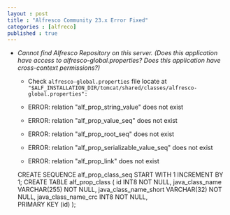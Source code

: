 ```yaml
---
layout : post
title : "Alfresco Community 23.x Error Fixed"
categories : [alfreco]
published : true
---
```

* *Cannot find Alfresco Repository on this server. (Does this application have access to alfresco-global.properties? Does this application have cross-context permissions?)*

   * Check `alfresco-global.properties` file locate at `"$ALF_INSTALLATION_DIR/tomcat/shared/classes/alfresco-global.properties":`


   *  ERROR: relation "alf_prop_string_value" does not exist


   *  ERROR: relation "alf_prop_value_seq" does not exist

   *  ERROR: relation "alf_prop_root_seq" does not exist

   *  ERROR: relation "alf_prop_serializable_value_seq" does not exist

   *  ERROR: relation "alf_prop_link" does not exist

 


   CREATE SEQUENCE alf_prop_class_seq START WITH 1 INCREMENT BY 1;
CREATE TABLE alf_prop_class
(
   id INT8 NOT NULL,
   java_class_name VARCHAR(255) NOT NULL,
   java_class_name_short VARCHAR(32) NOT NULL,
   java_class_name_crc INT8 NOT NULL,   
   PRIMARY KEY (id)
);